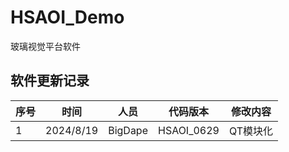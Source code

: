 # HSAOI_Demo
玻璃视觉平台软件
## 软件更新记录
序号 | 时间 | 人员 | 代码版本 | 修改内容 
--- | --- | --- | --- |--- 
1   |2024/8/19  |BigDape |HSAOI_0629|	QT模块化
